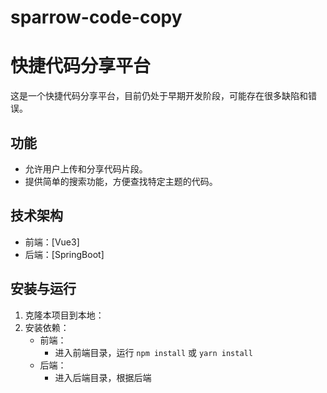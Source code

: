 # sparrow-code-copy

# 快捷代码分享平台

这是一个快捷代码分享平台，目前仍处于早期开发阶段，可能存在很多缺陷和错误。

## 功能
- 允许用户上传和分享代码片段。
- 提供简单的搜索功能，方便查找特定主题的代码。

## 技术架构
- 前端：[Vue3]
- 后端：[SpringBoot]

## 安装与运行
1. 克隆本项目到本地：
2. 安装依赖：
    - 前端：
        - 进入前端目录，运行 `npm install` 或 `yarn install`
    - 后端：
        - 进入后端目录，根据后端
